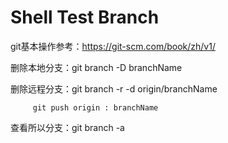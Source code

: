 # Shell Test Branch
git基本操作参考：https://git-scm.com/book/zh/v1/

删除本地分支：git branch -D branchName

删除远程分支：git branch -r -d origin/branchName

	     git push origin : branchName

查看所以分支：git branch -a

